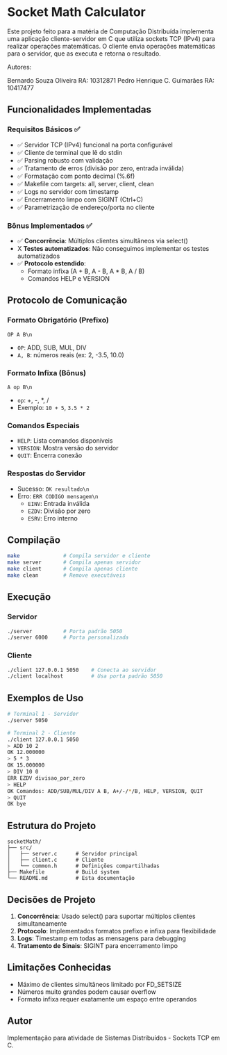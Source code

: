 # Socket Math Calculator

Este projeto feito para a matéria de Computação Distribuída implementa uma aplicação cliente-servidor em C que utiliza sockets TCP (IPv4) para realizar operações matemáticas. O cliente envia operações matemáticas para o servidor, que as executa e retorna o resultado.

Autores:

Bernardo Souza Oliveira RA: 10312871
Pedro Henrique C. Guimarães RA: 10417477

## Funcionalidades Implementadas

### Requisitos Básicos ✅
- ✅ Servidor TCP (IPv4) funcional na porta configurável
- ✅ Cliente de terminal que lê do stdin
- ✅ Parsing robusto com validação
- ✅ Tratamento de erros (divisão por zero, entrada inválida)
- ✅ Formatação com ponto decimal (%.6f)
- ✅ Makefile com targets: all, server, client, clean
- ✅ Logs no servidor com timestamp
- ✅ Encerramento limpo com SIGINT (Ctrl+C)
- ✅ Parametrização de endereço/porta no cliente

### Bônus Implementados ✅
- ✅ **Concorrência**: Múltiplos clientes simultâneos via select()
- X **Testes automatizados**: Não conseguimos implementar os testes automatizados
- ✅ **Protocolo estendido**: 
  - Formato infixa (A + B, A - B, A * B, A / B)
  - Comandos HELP e VERSION

## Protocolo de Comunicação

### Formato Obrigatório (Prefixo)
```
OP A B\n
```
- `OP`: ADD, SUB, MUL, DIV
- `A, B`: números reais (ex: 2, -3.5, 10.0)

### Formato Infixa (Bônus)
```
A op B\n
```
- `op`: +, -, *, /
- Exemplo: `10 + 5`, `3.5 * 2`

### Comandos Especiais
- `HELP`: Lista comandos disponíveis
- `VERSION`: Mostra versão do servidor
- `QUIT`: Encerra conexão

### Respostas do Servidor
- Sucesso: `OK resultado\n`
- Erro: `ERR CODIGO mensagem\n`
  - `EINV`: Entrada inválida
  - `EZDV`: Divisão por zero
  - `ESRV`: Erro interno

## Compilação

```bash
make              # Compila servidor e cliente
make server       # Compila apenas servidor
make client       # Compila apenas cliente
make clean        # Remove executáveis
```

## Execução

### Servidor
```bash
./server          # Porta padrão 5050
./server 6000     # Porta personalizada
```

### Cliente
```bash
./client 127.0.0.1 5050    # Conecta ao servidor
./client localhost         # Usa porta padrão 5050
```

## Exemplos de Uso

```bash
# Terminal 1 - Servidor
./server 5050

# Terminal 2 - Cliente
./client 127.0.0.1 5050
> ADD 10 2
OK 12.000000
> 5 * 3
OK 15.000000
> DIV 10 0
ERR EZDV divisao_por_zero
> HELP
OK Comandos: ADD/SUB/MUL/DIV A B, A+/-/*/B, HELP, VERSION, QUIT
> QUIT
OK bye
```


## Estrutura do Projeto

```
socketMath/
├── src/
│   ├── server.c      # Servidor principal
│   ├── client.c      # Cliente
│   └── common.h      # Definições compartilhadas
├── Makefile          # Build system
└── README.md         # Esta documentação
```

## Decisões de Projeto

1. **Concorrência**: Usado select() para suportar múltiplos clientes simultaneamente
2. **Protocolo**: Implementados formatos prefixo e infixa para flexibilidade
3. **Logs**: Timestamp em todas as mensagens para debugging
4. **Tratamento de Sinais**: SIGINT para encerramento limpo

## Limitações Conhecidas

- Máximo de clientes simultâneos limitado por FD_SETSIZE
- Números muito grandes podem causar overflow
- Formato infixa requer exatamente um espaço entre operandos


## Autor

Implementação para atividade de Sistemas Distribuídos - Sockets TCP em C.